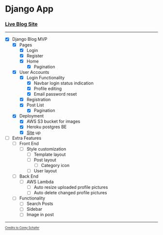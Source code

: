# Django App


### [ Live Blog Site ](https://djangoappkps.herokuapp.com/)

___

- [x] Django Blog MVP
  - [x] Pages
    - [x] Login 
    - [x] Register 
    - [x] Home
      - [x] Pagination
  - [x] User Accounts
    - [x] Login Functionality
      - [x] Navbar login status indication
      - [x] Profile editing 
      - [x] Email password reset
    - [x] Registration
    - [x] Post List
      - [x] Pagination
  - [x] Deployment
    - [x] AWS S3 bucket for images
    - [x] Heroku postgres BE
    - [x] [Site](https://djangoappkps.herokuapp.com/) up
- [ ] Extra Features
  - [ ] Front End
    - [ ] Style customization
      - [ ] Template layout
      - [ ] Post layout
        - [ ] Category icon
      - [ ] User layout
  - [ ] Back End
    - [ ] AWS Lambda
      - [ ] Auto resize uploaded profile pictures
      - [ ] Auto delete changed profile pictures
  - [ ] Functionality
    - [ ] Search Posts
    - [ ] Sidebar
    - [ ] Image in post
    
---

<sub><sup>[ Credits to Corey Schafer ](https://youtube.com/playlist?list=PL-osiE80TeTtoQCKZ03TU5fNfx2UY6U4p)</sup></sub>
